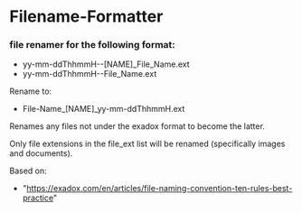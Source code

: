 # Filename-Formatter


### file renamer for the following format:
- yy-mm-ddThhmmH--[NAME]_File_Name.ext
- yy-mm-ddThhmmH--File_Name.ext

Rename to:
- File-Name_[NAME]_yy-mm-ddThhmmH.ext

Renames any files not under the exadox format to become the latter.

Only file extensions in the file_ext list will be renamed (specifically images and documents).

Based on:
- "https://exadox.com/en/articles/file-naming-convention-ten-rules-best-practice"
